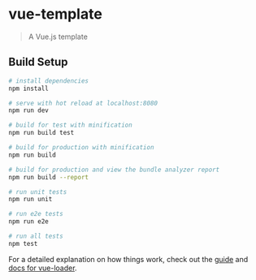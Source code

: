 # vue-template

> A Vue.js template

## Build Setup

``` bash
# install dependencies
npm install

# serve with hot reload at localhost:8080
npm run dev

# build for test with minification
npm run build test

# build for production with minification
npm run build

# build for production and view the bundle analyzer report
npm run build --report

# run unit tests
npm run unit

# run e2e tests
npm run e2e

# run all tests
npm test
```

For a detailed explanation on how things work, check out the [guide](http://vuejs-templates.github.io/webpack/) and [docs for vue-loader](http://vuejs.github.io/vue-loader).
